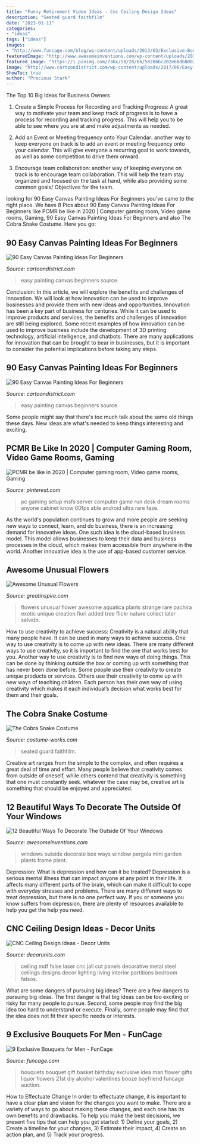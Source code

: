 ```yaml
---
title: "Funny Retirement Video Ideas - Cnc Ceiling Design Ideas"
description: "Seated guard faithfilm"
date: "2023-01-11"
categories:
- "ideas"
tags: ["ideas"]
images:
- "http://www.funcage.com/blog/wp-content/uploads/2013/03/Exclusive-Bouquets-for-Men-003.jpg"
featuredImage: "http://www.awesomeinventions.com/wp-content/uploads/2014/12/windows-box.jpg"
featured_image: "https://i.pinimg.com/736x/58/28/6b/58286bc202e68db8002cb0d8ebc2191e.jpg"
image: "http://www.cartoondistrict.com/wp-content/uploads/2017/06/Easy-Canvas-Painting-Ideas-For-Beginners20-1.jpg"
ShowToc: true
author: "Precious Stark"
---
```



The Top 10 Big Ideas for Business Owners
1. Create a Simple Process for Recording and Tracking Progress: A great way to motivate your team and keep track of progress is to have a process for recording and tracking progress. This will help you to be able to see where you are at and make adjustments as needed.
2. Add an Event or Meeting frequency onto Your Calendar: another way to keep everyone on track is to add an event or meeting frequency onto your calendar. This will give everyone a recurring goal to work towards, as well as some competition to drive them onward.

3. Encourage team collaboration: another way of keeping everyone on track is to encourage team collaboration. This will help the team stay organized and focused on the task at hand, while also providing some common goals/ Objectives for the team.


	

		
looking for 90 Easy Canvas Painting Ideas For Beginners you've came to the right place. We have 8 Pics about 90 Easy Canvas Painting Ideas For Beginners like PCMR be like in 2020 | Computer gaming room, Video game rooms, Gaming, 90 Easy Canvas Painting Ideas For Beginners and also The Cobra Snake Costume. Here you go:
		
    
## 90 Easy Canvas Painting Ideas For Beginners

<img loading=lazy src="http://www.cartoondistrict.com/wp-content/uploads/2017/06/Easy-Canvas-Painting-Ideas-For-Beginners20-1.jpg" onerror="this.onerror=null;this.src='https://tse3.mm.bing.net/th?id=OIP.yfS7l-rraD0R08Hj3OwsCAHaJP&amp;pid=15.1';" alt="90 Easy Canvas Painting Ideas For Beginners">

_Source: cartoondistrict.com_

>easy painting canvas beginners source. 

	

Conclusion: In this article, we will explore the benefits and challenges of innovation. We will look at how innovation can be used to improve businesses and provide them with new ideas and opportunities.
Innovation has been a key part of business for centuries. While it can be used to improve products and services, the benefits and challenges of innovation are still being explored. Some recent examples of how innovation can be used to improve business include the development of 3D printing technology, artificial intelligence, and chatbots. There are many applications for innovation that can be brought to bear in businesses, but it is important to consider the potential implications before taking any steps.

    
## 90 Easy Canvas Painting Ideas For Beginners

<img loading=lazy src="http://www.cartoondistrict.com/wp-content/uploads/2017/06/Easy-Canvas-Painting-Ideas-For-Beginners12-1.jpg" onerror="this.onerror=null;this.src='https://tse1.mm.bing.net/th?id=OIP.75JHrMYTB54gmcl77lgG1AHaJ4&amp;pid=15.1';" alt="90 Easy Canvas Painting Ideas For Beginners">

_Source: cartoondistrict.com_

>easy painting canvas beginners source. 

	

Some people might say that there's too much talk about the same old things these days. New ideas are what's needed to keep things interesting and exciting.

    
## PCMR Be Like In 2020 | Computer Gaming Room, Video Game Rooms, Gaming

<img loading=lazy src="https://i.pinimg.com/736x/58/28/6b/58286bc202e68db8002cb0d8ebc2191e.jpg" onerror="this.onerror=null;this.src='https://tse1.mm.bing.net/th?id=OIP.dkmWlUca-DGu5EaiLFZq8gHaJ3&amp;pid=15.1';" alt="PCMR be like in 2020 | Computer gaming room, Video game rooms, Gaming">

_Source: pinterest.com_

>pc gaming setup msfs server computer game run desk dream rooms anyone cabinet know 60fps able android ultra rare faze. 

	

As the world's population continues to grow and more people are seeking new ways to connect, learn, and do business, there is an increasing demand for innovative ideas. One such idea is the cloud-based business model. This model allows businesses to keep their data and business processes in the cloud, which makes them accessible from anywhere in the world. Another innovative idea is the use of app-based customer service.

    
## Awesome Unusual Flowers

<img loading=lazy src="https://greatinspire.com/wp-content/uploads/2016/10/Awesome-Unusual-Flowers-6.jpg" onerror="this.onerror=null;this.src='https://tse1.mm.bing.net/th?id=OIP.-6kH2M3CcqPmXVqUJIAyjQDhEs&amp;pid=15.1';" alt="Awesome Unusual Flowers">

_Source: greatinspire.com_

>flowers unusual flower awesome aquatica plants strange rare pachira exotic unique creation fiori added tree flickr nature collect later salvato. 

	

How to use creativity to achieve success:
Creativity is a natural ability that many people have. It can be used in many ways to achieve success. One way to use creativity is to come up with new ideas. There are many different ways to use creativity, so it is important to find the one that works best for you. Another way to use creativity is to find new ways of doing things. This can be done by thinking outside the box or coming up with something that has never been done before. Some people use their creativity to create unique products or services. Others use their creativity to come up with new ways of teaching children. Each person has their own way of using creativity which makes it each individual’s decision what works best for them and their goals.

    
## The Cobra Snake Costume

<img loading=lazy src="https://photos.costume-works.com/full/the_cobra_snake.jpg" onerror="this.onerror=null;this.src='https://tse4.mm.bing.net/th?id=OIP.uVqrOe2zNzkaxALZWCHUQgHaKW&amp;pid=15.1';" alt="The Cobra Snake Costume">

_Source: costume-works.com_

>seated guard faithfilm. 

	

Creative art ranges from the simple to the complex, and often requires a great deal of time and effort. Many people believe that creativity comes from outside of oneself, while others contend that creativity is something that one must constantly seek. whatever the case may be, creative art is something that should be enjoyed and appreciated.

    
## 12 Beautiful Ways To Decorate The Outside Of Your Windows

<img loading=lazy src="http://www.awesomeinventions.com/wp-content/uploads/2014/12/windows-box.jpg" onerror="this.onerror=null;this.src='https://tse1.mm.bing.net/th?id=OIP.b-G_cOyFz9EF36A7d5IWuQHaJ3&amp;pid=15.1';" alt="12 Beautiful Ways To Decorate The Outside Of Your Windows">

_Source: awesomeinventions.com_

>windows outside decorate box ways window pergola mini garden plants frame plant. 

	

Depression: What is depression and how can it be treated?
Depression is a serious mental illness that can impact anyone at any point in their life. It affects many different parts of the brain, which can make it difficult to cope with everyday stresses and problems. There are many different ways to treat depression, but there is no one perfect way. If you or someone you know suffers from depression, there are plenty of resources available to help you get the help you need.

    
## CNC Ceiling Design Ideas - Decor Units

<img loading=lazy src="https://3.bp.blogspot.com/-pPgpm9uwcjw/Wb2ZFor2JSI/AAAAAAAA6BU/-VcA4lRiVjY6SaYVMTevMjwS0J5qh_FGwCLcBGAs/s1600/7.jpg" onerror="this.onerror=null;this.src='https://tse4.mm.bing.net/th?id=OIP.ltWr3TItaQqX_9mILy_noQHaJ4&amp;pid=15.1';" alt="CNC Ceiling Design Ideas - Decor Units">

_Source: decorunits.com_

>ceiling mdf false laser cnc jali cut panels decorative metal steel ceilings designs decor lighting living interior partitions bedroom falsos. 

	

What are some dangers of pursuing big ideas?
There are a few dangers to pursuing big ideas. The first danger is that big ideas can be too exciting or risky for many people to pursue. Second, some people may find the big idea too hard to understand or execute. Finally, some people may find that the idea does not fit their specific needs or interests.

    
## 9 Exclusive Bouquets For Men - FunCage

<img loading=lazy src="http://www.funcage.com/blog/wp-content/uploads/2013/03/Exclusive-Bouquets-for-Men-003.jpg" onerror="this.onerror=null;this.src='https://tse1.mm.bing.net/th?id=OIP.vBYvMEC6uSs-OIzvkYrhIgHaMa&amp;pid=15.1';" alt="9 Exclusive Bouquets for Men - FunCage">

_Source: funcage.com_

>bouquets bouquet gift basket birthday exclusive idea man flower gifts liquor flowers 21st diy alcohol valentines booze boyfriend funcage auction. 

	

How to Effectuate Change
In order to effectuate change, it is important to have a clear plan and vision for the changes you want to make. There are a variety of ways to go about making these changes, and each one has its own benefits and drawbacks. To help you make the best decisions, we present five tips that can help you get started: 1) Define your goals, 2) Create a timeline for your changes, 3) Estimate their impact, 4) Create an action plan, and 5) Track your progress.


